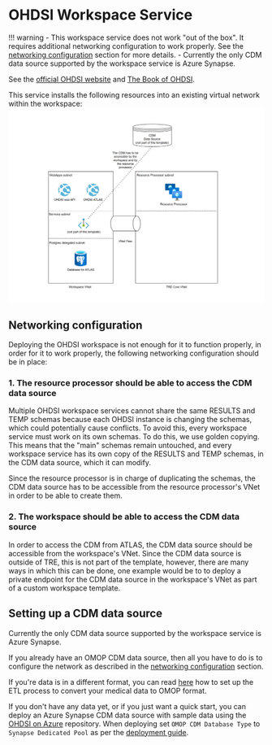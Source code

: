 # OHDSI Workspace Service

!!! warning
    - This workspace service does not work "out of the box". It requires additional networking configuration to work properly. See the [networking configuration](#networking-configuration) section for more details.
    - Currently the only CDM data source supported by the workspace service is Azure Synapse.

See the [official OHDSI website](https://www.ohdsi.org/) and [The Book of OHDSI](https://ohdsi.github.io/TheBookOfOhdsi/).  

This service installs the following resources into an existing virtual network within the workspace:
![OHDSI ATLAS Workspace Service](images/ohdsi_service.png)

## Networking configuration
Deploying the OHDSI workspace is not enough for it to function properly, in order for it to work properly, the following networking configuration should be in place:

### 1. The resource processor should be able to access the CDM data source
Multiple OHDSI workspace services cannot share the same RESULTS and TEMP schemas because each OHDSI instance is changing the schemas, which could potentially cause conflicts.
To avoid this, every workspace service must work on its own schemas. To do this, we use golden copying.
This means that the "main" schemas remain untouched, and every workspace service has its own copy of the RESULTS and TEMP schemas, in the CDM data source, which it can modify.

Since the resource processor is in charge of duplicating the schemas, the CDM data source has to be accessible from the resource processor's VNet in order to be able to create them.

### 2. The workspace should be able to access the CDM data source
In order to access the CDM from ATLAS, the CDM data source should be accessible from the workspace's VNet.
Since the CDM data source is outside of TRE, this is not part of the template, however, there are many ways in which this can be done,
one example would be to to deploy a private endpoint for the CDM data source in the workspace's VNet as part of a custom workspace template.

## Setting up a CDM data source
Currently the only CDM data source supported by the workspace service is Azure Synapse.  

If you already have an OMOP CDM data source, then all you have to do is to configure the network as described in the [networking configuration](#networking-configuration) section.  

If you're data is in a different format, you can read [here](https://ohdsi.github.io/TheBookOfOhdsi/ExtractTransformLoad.html) how to set up the ETL process to convert your medical data to OMOP format.  

If you don't have any data yet, or if you just want a quick start, you can deploy an Azure Synapse CDM data source with sample data using the [OHDSI on Azure](https://github.com/microsoft/OHDSIonAzure) repository. When deploying set `OMOP CDM Database Type` to `Synapse Dedicated Pool` as per the [deployment guide](https://github.com/microsoft/OHDSIonAzure/blob/main/docs/DeploymentGuide.md#:~:text=OMOP%20CDM%20Database%20Type).
